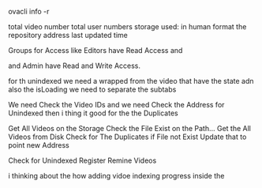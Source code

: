 ovacli info -r <repositoy-path>

total video number
total user numbers
storage used: in human format
the repository address
last updated time

Groups for Access
like Editors
have Read Access and 

and Admin have Read and Write Access.


for th unindexed we need a wrapped from the video 
that have the state 
adn also the isLoading 
 we need to separate the subtabs

We need Check the Video IDs
and we need Check the Address for Unindexed 
then i thing it good for the the Duplicates 


Get All Videos on the Storage
Check the File Exist on the Path... 
Get the All Videos from Disk
Check for The Duplicates
if File not Exist Update that to point new Address 

Check for Unindexed
Register Remine Videos


i thinking about the how adding vidoe indexing progress inside the 